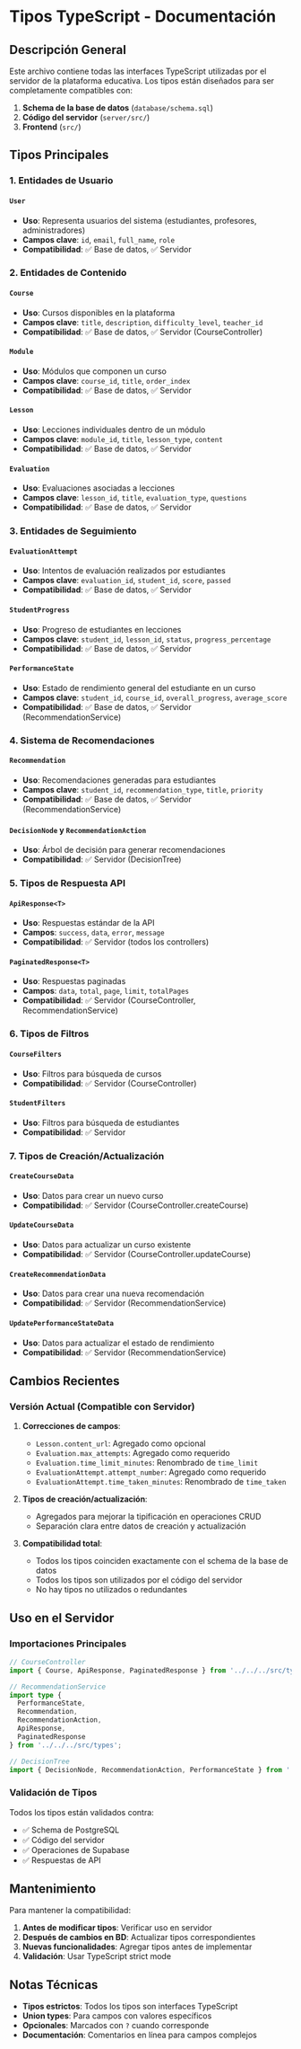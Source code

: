 # Tipos TypeScript - Documentación

## Descripción General

Este archivo contiene todas las interfaces TypeScript utilizadas por el servidor de la plataforma educativa. Los tipos están diseñados para ser completamente compatibles con:

1. **Schema de la base de datos** (`database/schema.sql`)
2. **Código del servidor** (`server/src/`)
3. **Frontend** (`src/`)

## Tipos Principales

### 1. Entidades de Usuario

#### `User`
- **Uso**: Representa usuarios del sistema (estudiantes, profesores, administradores)
- **Campos clave**: `id`, `email`, `full_name`, `role`
- **Compatibilidad**: ✅ Base de datos, ✅ Servidor

### 2. Entidades de Contenido

#### `Course`
- **Uso**: Cursos disponibles en la plataforma
- **Campos clave**: `title`, `description`, `difficulty_level`, `teacher_id`
- **Compatibilidad**: ✅ Base de datos, ✅ Servidor (CourseController)

#### `Module`
- **Uso**: Módulos que componen un curso
- **Campos clave**: `course_id`, `title`, `order_index`
- **Compatibilidad**: ✅ Base de datos, ✅ Servidor

#### `Lesson`
- **Uso**: Lecciones individuales dentro de un módulo
- **Campos clave**: `module_id`, `title`, `lesson_type`, `content`
- **Compatibilidad**: ✅ Base de datos, ✅ Servidor

#### `Evaluation`
- **Uso**: Evaluaciones asociadas a lecciones
- **Campos clave**: `lesson_id`, `title`, `evaluation_type`, `questions`
- **Compatibilidad**: ✅ Base de datos, ✅ Servidor

### 3. Entidades de Seguimiento

#### `EvaluationAttempt`
- **Uso**: Intentos de evaluación realizados por estudiantes
- **Campos clave**: `evaluation_id`, `student_id`, `score`, `passed`
- **Compatibilidad**: ✅ Base de datos, ✅ Servidor

#### `StudentProgress`
- **Uso**: Progreso de estudiantes en lecciones
- **Campos clave**: `student_id`, `lesson_id`, `status`, `progress_percentage`
- **Compatibilidad**: ✅ Base de datos, ✅ Servidor

#### `PerformanceState`
- **Uso**: Estado de rendimiento general del estudiante en un curso
- **Campos clave**: `student_id`, `course_id`, `overall_progress`, `average_score`
- **Compatibilidad**: ✅ Base de datos, ✅ Servidor (RecommendationService)

### 4. Sistema de Recomendaciones

#### `Recommendation`
- **Uso**: Recomendaciones generadas para estudiantes
- **Campos clave**: `student_id`, `recommendation_type`, `title`, `priority`
- **Compatibilidad**: ✅ Base de datos, ✅ Servidor (RecommendationService)

#### `DecisionNode` y `RecommendationAction`
- **Uso**: Árbol de decisión para generar recomendaciones
- **Compatibilidad**: ✅ Servidor (DecisionTree)

### 5. Tipos de Respuesta API

#### `ApiResponse<T>`
- **Uso**: Respuestas estándar de la API
- **Campos**: `success`, `data`, `error`, `message`
- **Compatibilidad**: ✅ Servidor (todos los controllers)

#### `PaginatedResponse<T>`
- **Uso**: Respuestas paginadas
- **Campos**: `data`, `total`, `page`, `limit`, `totalPages`
- **Compatibilidad**: ✅ Servidor (CourseController, RecommendationService)

### 6. Tipos de Filtros

#### `CourseFilters`
- **Uso**: Filtros para búsqueda de cursos
- **Compatibilidad**: ✅ Servidor (CourseController)

#### `StudentFilters`
- **Uso**: Filtros para búsqueda de estudiantes
- **Compatibilidad**: ✅ Servidor

### 7. Tipos de Creación/Actualización

#### `CreateCourseData`
- **Uso**: Datos para crear un nuevo curso
- **Compatibilidad**: ✅ Servidor (CourseController.createCourse)

#### `UpdateCourseData`
- **Uso**: Datos para actualizar un curso existente
- **Compatibilidad**: ✅ Servidor (CourseController.updateCourse)

#### `CreateRecommendationData`
- **Uso**: Datos para crear una nueva recomendación
- **Compatibilidad**: ✅ Servidor (RecommendationService)

#### `UpdatePerformanceStateData`
- **Uso**: Datos para actualizar el estado de rendimiento
- **Compatibilidad**: ✅ Servidor (RecommendationService)

## Cambios Recientes

### Versión Actual (Compatible con Servidor)

1. **Correcciones de campos**:
   - `Lesson.content_url`: Agregado como opcional
   - `Evaluation.max_attempts`: Agregado como requerido
   - `Evaluation.time_limit_minutes`: Renombrado de `time_limit`
   - `EvaluationAttempt.attempt_number`: Agregado como requerido
   - `EvaluationAttempt.time_taken_minutes`: Renombrado de `time_taken`

2. **Tipos de creación/actualización**:
   - Agregados para mejorar la tipificación en operaciones CRUD
   - Separación clara entre datos de creación y actualización

3. **Compatibilidad total**:
   - Todos los tipos coinciden exactamente con el schema de la base de datos
   - Todos los tipos son utilizados por el código del servidor
   - No hay tipos no utilizados o redundantes

## Uso en el Servidor

### Importaciones Principales

```typescript
// CourseController
import { Course, ApiResponse, PaginatedResponse } from '../../../src/types';

// RecommendationService
import type { 
  PerformanceState,
  Recommendation,
  RecommendationAction,
  ApiResponse,
  PaginatedResponse
} from '../../../src/types';

// DecisionTree
import { DecisionNode, RecommendationAction, PerformanceState } from '../../../src/types';
```

### Validación de Tipos

Todos los tipos están validados contra:
- ✅ Schema de PostgreSQL
- ✅ Código del servidor
- ✅ Operaciones de Supabase
- ✅ Respuestas de API

## Mantenimiento

Para mantener la compatibilidad:

1. **Antes de modificar tipos**: Verificar uso en servidor
2. **Después de cambios en BD**: Actualizar tipos correspondientes
3. **Nuevas funcionalidades**: Agregar tipos antes de implementar
4. **Validación**: Usar TypeScript strict mode

## Notas Técnicas

- **Tipos estrictos**: Todos los tipos son interfaces TypeScript
- **Union types**: Para campos con valores específicos
- **Opcionales**: Marcados con `?` cuando corresponde
- **Documentación**: Comentarios en línea para campos complejos 